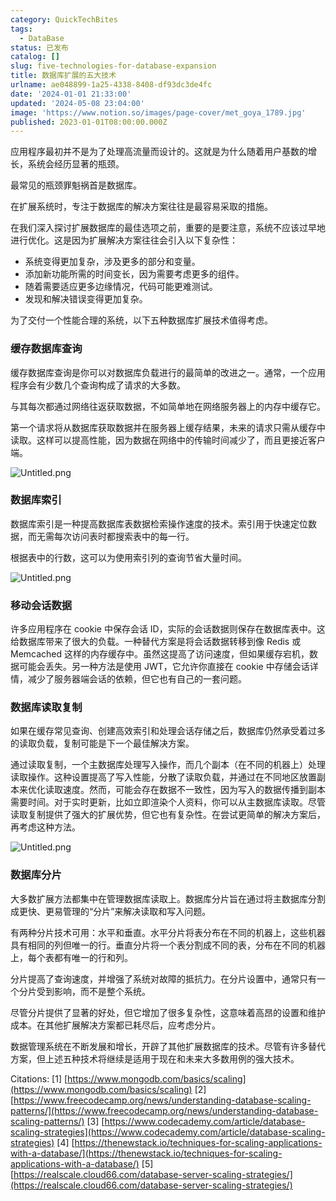 ```yaml
---
category: QuickTechBites
tags:
  - DataBase
status: 已发布
catalog: []
slug: five-technologies-for-database-expansion
title: 数据库扩展的五大技术
urlname: ae048899-1a25-4338-8408-df93dc3de4fc
date: '2024-01-01 21:33:00'
updated: '2024-05-08 23:04:00'
image: 'https://www.notion.so/images/page-cover/met_goya_1789.jpg'
published: 2023-01-01T08:00:00.000Z
---
```


应用程序最初并不是为了处理高流量而设计的。这就是为什么随着用户基数的增长，系统会经历显著的瓶颈。


最常见的瓶颈罪魁祸首是数据库。


在扩展系统时，专注于数据库的解决方案往往是最容易采取的措施。


在我们深入探讨扩展数据库的最佳选项之前，重要的是要注意，系统不应该过早地进行优化。这是因为扩展解决方案往往会引入以下复杂性：

- 系统变得更加复杂，涉及更多的部分和变量。
- 添加新功能所需的时间变长，因为需要考虑更多的组件。
- 随着需要适应更多边缘情况，代码可能更难测试。
- 发现和解决错误变得更加复杂。

为了交付一个性能合理的系统，以下五种数据库扩展技术值得考虑。


### **缓存数据库查询**


缓存数据库查询是你可以对数据库负载进行的最简单的改进之一。通常，一个应用程序会有少数几个查询构成了请求的大多数。


与其每次都通过网络往返获取数据，不如简单地在网络服务器上的内存中缓存它。


第一个请求将从数据库获取数据并在服务器上缓存结果，未来的请求只需从缓存中读取。这样可以提高性能，因为数据在网络中的传输时间减少了，而且更接近客户端。


![Untitled.png](https://prod-files-secure.s3.us-west-2.amazonaws.com/5d24fe63-e567-4804-86f9-9fdc62e13082/90ccd300-8cb4-4392-a93f-76f7d0b7f352/Untitled.png?X-Amz-Algorithm=AWS4-HMAC-SHA256&X-Amz-Content-Sha256=UNSIGNED-PAYLOAD&X-Amz-Credential=ASIAZI2LB4662YLVSPWL%2F20250301%2Fus-west-2%2Fs3%2Faws4_request&X-Amz-Date=20250301T213305Z&X-Amz-Expires=3600&X-Amz-Security-Token=IQoJb3JpZ2luX2VjEHQaCXVzLXdlc3QtMiJGMEQCIBJ5F1FsUHBDEppcohadWAQsAQGCs8%2FbpCEygM93ZNRQAiBs3KSCK7NGM4s5XjHSf4oXIYOhCSKGolwuWn1BTYJ%2BCiqIBAit%2F%2F%2F%2F%2F%2F%2F%2F%2F%2F8BEAAaDDYzNzQyMzE4MzgwNSIMXi7xnOnPq3OZlYQCKtwDVlGAgwtyenGazFDMaNrurjLjKJnP45MtXrSTO5cG4Mcuc3A5MCucsgtVbBqAsVcgRuXw8%2F1%2FzEn8O4cYFyqXwXw1ihQIqpwlEk8S%2BxoV31EeSGIKYHwbihLayIfxc7urbgPKakB6DCngEQPbZOvNr03zQxhSn8i0dU2eB2ABT2yJHLXlZeQOYyi4K0k0m09c7mDeNgxlzSrx4OBwhVCVBeqF4LSDrm5HwiT9BfC0Q0w%2FKbvXJm85%2FKnwO3UBx1BRYFvnWXB5AZktqeNfWqkSFKYIIpsEu4HpUmyOxm%2F8ppoYWAmkU9BIt8%2BIUflh%2BeHE3g952%2BGAaSlRzisLgrXEndSQyRVcxOpZVOzE8lgExt3O%2Bhkn9vw7fAjGMEy1uq7ZdKVqeJAPuTeN07ok2jH71ifRADy3Kt%2ByBKFHS9weZEzlX3DLigTtT%2B6r%2Fa0rMMbtx9WP6FsUZGsZpp84xDpD5C8H8au%2BFRqVpF9efAbH3cRKdCcZILp%2FwIpPrQnWVNR154Z6lXqvjX%2BqR6EnlXrWhD7xmihhG9ZoQiqBINM4nHrD%2F6IiUSb0ZmEsya63ABKOhX8%2FzKovkTyhetjyQZNUSq2mwlfTvWBKKvwFWh1fDzhxxvpfDH8gQvvfEZgws8WNvgY6pgG90Uu8rTlxnI06lk8%2FaHwGMf2YB5LA4s87%2B2tKqRixA0JkFr6SlG6KDfiDt3sI0%2ByClJ1mWaGE5LcU2ZwS92jomTacq%2FCx0vIlCot8aJFVc%2F5LYURE41oMJJoEDz%2FlH3%2BVQTcQhdoWeVRFAf6jhRdyUlyTXB0FRrXOzYB1jqqDOYpd40bqa9nphfev7mWx0jb2rEBM6w%2BnyeZIunLdlOo2Ljoy%2FfnO&X-Amz-Signature=be8eaf70b9abe36233881baa238a51367c7b65758571eca9557e7a77b58a2cd1&X-Amz-SignedHeaders=host&x-id=GetObject)


### **数据库索引**


数据库索引是一种提高数据库表数据检索操作速度的技术。索引用于快速定位数据，而无需每次访问表时都搜索表中的每一行。


根据表中的行数，这可以为使用索引列的查询节省大量时间。


![Untitled.png](https://prod-files-secure.s3.us-west-2.amazonaws.com/5d24fe63-e567-4804-86f9-9fdc62e13082/d4109739-24f9-4adf-abd6-8eec0d12f3c8/Untitled.png?X-Amz-Algorithm=AWS4-HMAC-SHA256&X-Amz-Content-Sha256=UNSIGNED-PAYLOAD&X-Amz-Credential=ASIAZI2LB4662YLVSPWL%2F20250301%2Fus-west-2%2Fs3%2Faws4_request&X-Amz-Date=20250301T213305Z&X-Amz-Expires=3600&X-Amz-Security-Token=IQoJb3JpZ2luX2VjEHQaCXVzLXdlc3QtMiJGMEQCIBJ5F1FsUHBDEppcohadWAQsAQGCs8%2FbpCEygM93ZNRQAiBs3KSCK7NGM4s5XjHSf4oXIYOhCSKGolwuWn1BTYJ%2BCiqIBAit%2F%2F%2F%2F%2F%2F%2F%2F%2F%2F8BEAAaDDYzNzQyMzE4MzgwNSIMXi7xnOnPq3OZlYQCKtwDVlGAgwtyenGazFDMaNrurjLjKJnP45MtXrSTO5cG4Mcuc3A5MCucsgtVbBqAsVcgRuXw8%2F1%2FzEn8O4cYFyqXwXw1ihQIqpwlEk8S%2BxoV31EeSGIKYHwbihLayIfxc7urbgPKakB6DCngEQPbZOvNr03zQxhSn8i0dU2eB2ABT2yJHLXlZeQOYyi4K0k0m09c7mDeNgxlzSrx4OBwhVCVBeqF4LSDrm5HwiT9BfC0Q0w%2FKbvXJm85%2FKnwO3UBx1BRYFvnWXB5AZktqeNfWqkSFKYIIpsEu4HpUmyOxm%2F8ppoYWAmkU9BIt8%2BIUflh%2BeHE3g952%2BGAaSlRzisLgrXEndSQyRVcxOpZVOzE8lgExt3O%2Bhkn9vw7fAjGMEy1uq7ZdKVqeJAPuTeN07ok2jH71ifRADy3Kt%2ByBKFHS9weZEzlX3DLigTtT%2B6r%2Fa0rMMbtx9WP6FsUZGsZpp84xDpD5C8H8au%2BFRqVpF9efAbH3cRKdCcZILp%2FwIpPrQnWVNR154Z6lXqvjX%2BqR6EnlXrWhD7xmihhG9ZoQiqBINM4nHrD%2F6IiUSb0ZmEsya63ABKOhX8%2FzKovkTyhetjyQZNUSq2mwlfTvWBKKvwFWh1fDzhxxvpfDH8gQvvfEZgws8WNvgY6pgG90Uu8rTlxnI06lk8%2FaHwGMf2YB5LA4s87%2B2tKqRixA0JkFr6SlG6KDfiDt3sI0%2ByClJ1mWaGE5LcU2ZwS92jomTacq%2FCx0vIlCot8aJFVc%2F5LYURE41oMJJoEDz%2FlH3%2BVQTcQhdoWeVRFAf6jhRdyUlyTXB0FRrXOzYB1jqqDOYpd40bqa9nphfev7mWx0jb2rEBM6w%2BnyeZIunLdlOo2Ljoy%2FfnO&X-Amz-Signature=bf4402d477579ae1d1161587a1bcdcb48f3eff1fa34e2dd6192a3d950f622732&X-Amz-SignedHeaders=host&x-id=GetObject)


### **移动会话数据**


许多应用程序在 cookie 中保存会话 ID，实际的会话数据则保存在数据库表中。这给数据库带来了很大的负载。一种替代方案是将会话数据转移到像 Redis 或 Memcached 这样的内存缓存中。虽然这提高了访问速度，但如果缓存宕机，数据可能会丢失。另一种方法是使用 JWT，它允许你直接在 cookie 中存储会话详情，减少了服务器端会话的依赖，但它也有自己的一套问题。


### **数据库读取复制**


如果在缓存常见查询、创建高效索引和处理会话存储之后，数据库仍然承受着过多的读取负载，复制可能是下一个最佳解决方案。


通过读取复制，一个主数据库处理写入操作，而几个副本（在不同的机器上）处理读取操作。这种设置提高了写入性能，分散了读取负载，并通过在不同地区放置副本来优化读取速度。然而，可能会存在数据不一致性，因为写入的数据传播到副本需要时间。对于实时更新，比如立即渲染个人资料，你可以从主数据库读取。尽管读取复制提供了强大的扩展优势，但它也有复杂性。在尝试更简单的解决方案后，再考虑这种方法。


![Untitled.png](https://prod-files-secure.s3.us-west-2.amazonaws.com/5d24fe63-e567-4804-86f9-9fdc62e13082/24928cbe-8502-42c3-8c51-57b72171cc67/Untitled.png?X-Amz-Algorithm=AWS4-HMAC-SHA256&X-Amz-Content-Sha256=UNSIGNED-PAYLOAD&X-Amz-Credential=ASIAZI2LB4662YLVSPWL%2F20250301%2Fus-west-2%2Fs3%2Faws4_request&X-Amz-Date=20250301T213305Z&X-Amz-Expires=3600&X-Amz-Security-Token=IQoJb3JpZ2luX2VjEHQaCXVzLXdlc3QtMiJGMEQCIBJ5F1FsUHBDEppcohadWAQsAQGCs8%2FbpCEygM93ZNRQAiBs3KSCK7NGM4s5XjHSf4oXIYOhCSKGolwuWn1BTYJ%2BCiqIBAit%2F%2F%2F%2F%2F%2F%2F%2F%2F%2F8BEAAaDDYzNzQyMzE4MzgwNSIMXi7xnOnPq3OZlYQCKtwDVlGAgwtyenGazFDMaNrurjLjKJnP45MtXrSTO5cG4Mcuc3A5MCucsgtVbBqAsVcgRuXw8%2F1%2FzEn8O4cYFyqXwXw1ihQIqpwlEk8S%2BxoV31EeSGIKYHwbihLayIfxc7urbgPKakB6DCngEQPbZOvNr03zQxhSn8i0dU2eB2ABT2yJHLXlZeQOYyi4K0k0m09c7mDeNgxlzSrx4OBwhVCVBeqF4LSDrm5HwiT9BfC0Q0w%2FKbvXJm85%2FKnwO3UBx1BRYFvnWXB5AZktqeNfWqkSFKYIIpsEu4HpUmyOxm%2F8ppoYWAmkU9BIt8%2BIUflh%2BeHE3g952%2BGAaSlRzisLgrXEndSQyRVcxOpZVOzE8lgExt3O%2Bhkn9vw7fAjGMEy1uq7ZdKVqeJAPuTeN07ok2jH71ifRADy3Kt%2ByBKFHS9weZEzlX3DLigTtT%2B6r%2Fa0rMMbtx9WP6FsUZGsZpp84xDpD5C8H8au%2BFRqVpF9efAbH3cRKdCcZILp%2FwIpPrQnWVNR154Z6lXqvjX%2BqR6EnlXrWhD7xmihhG9ZoQiqBINM4nHrD%2F6IiUSb0ZmEsya63ABKOhX8%2FzKovkTyhetjyQZNUSq2mwlfTvWBKKvwFWh1fDzhxxvpfDH8gQvvfEZgws8WNvgY6pgG90Uu8rTlxnI06lk8%2FaHwGMf2YB5LA4s87%2B2tKqRixA0JkFr6SlG6KDfiDt3sI0%2ByClJ1mWaGE5LcU2ZwS92jomTacq%2FCx0vIlCot8aJFVc%2F5LYURE41oMJJoEDz%2FlH3%2BVQTcQhdoWeVRFAf6jhRdyUlyTXB0FRrXOzYB1jqqDOYpd40bqa9nphfev7mWx0jb2rEBM6w%2BnyeZIunLdlOo2Ljoy%2FfnO&X-Amz-Signature=586ed40c2687ee17dc822ad7afb7d26f1419635769b32dcd77c5cdd52d46707b&X-Amz-SignedHeaders=host&x-id=GetObject)


### **数据库分片**


大多数扩展方法都集中在管理数据库读取上。数据库分片旨在通过将主数据库分割成更快、更易管理的“分片”来解决读取和写入问题。


有两种分片技术可用：水平和垂直。水平分片将表分布在不同的机器上，这些机器具有相同的列但唯一的行。垂直分片将一个表分割成不同的表，分布在不同的机器上，每个表都有唯一的行和列。


分片提高了查询速度，并增强了系统对故障的抵抗力。在分片设置中，通常只有一个分片受到影响，而不是整个系统。


尽管分片提供了显著的好处，但它增加了很多复杂性，这意味着高昂的设置和维护成本。在其他扩展解决方案都已耗尽后，应考虑分片。


数据管理系统在不断发展和增长，开辟了其他扩展数据库的技术。尽管有许多替代方案，但上述五种技术将继续是适用于现在和未来大多数用例的强大技术。


Citations:
[1] [https://www.mongodb.com/basics/scaling](https://www.mongodb.com/basics/scaling)
[2] [https://www.freecodecamp.org/news/understanding-database-scaling-patterns/](https://www.freecodecamp.org/news/understanding-database-scaling-patterns/)
[3] [https://www.codecademy.com/article/database-scaling-strategies](https://www.codecademy.com/article/database-scaling-strategies)
[4] [https://thenewstack.io/techniques-for-scaling-applications-with-a-database/](https://thenewstack.io/techniques-for-scaling-applications-with-a-database/)
[5] [https://realscale.cloud66.com/database-server-scaling-strategies/](https://realscale.cloud66.com/database-server-scaling-strategies/)

